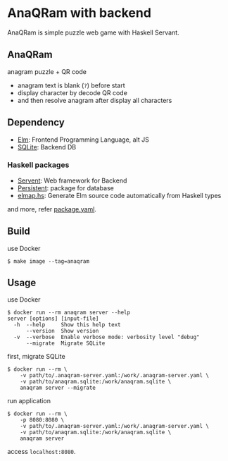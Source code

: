 # AnaQRam with backend

AnaQRam is simple puzzle web game with Haskell Servant.

## AnaQRam

anagram puzzle + QR code

- anagram text is blank (`?`) before start
- display character by decode QR code
- and then resolve anagram after display all characters

## Dependency

- [Elm](http://elm-lang.org): Frontend Programming Language, alt JS
- [SQLite](https://www.sqlite.org): Backend DB

### Haskell packages

- [Servent](https://hackage.haskell.org/package/servant): Web framework for Backend
- [Persistent](https://hackage.haskell.org/package/persistent): package for database
- [elmap.hs](https://github.com/matsubara0507/elmap.hs): Generate Elm source code automatically from Haskell types

and more, refer [package.yaml](https://github.com/matsubara0507/anaqram-server/blob/master/package.yaml).

## Build

use Docker

```
$ make image --tag=anaqram
```

## Usage

use Docker


```
$ docker run --rm anaqram server --help
server [options] [input-file]
  -h  --help     Show this help text
      --version  Show version
  -v  --verbose  Enable verbose mode: verbosity level "debug"
      --migrate  Migrate SQLite
```

first, migrate SQLite

```
$ docker run --rm \
    -v path/to/.anaqram-server.yaml:/work/.anaqram-server.yaml \
    -v path/to/anaqram.sqlite:/work/anaqram.sqlite \
    anaqram server --migrate
```

run application

```
$ docker run --rm \
    -p 8080:8080 \
    -v path/to/.anaqram-server.yaml:/work/.anaqram-server.yaml \
    -v path/to/anaqram.sqlite:/work/anaqram.sqlite \
    anaqram server
```

access `localhost:8080`.
